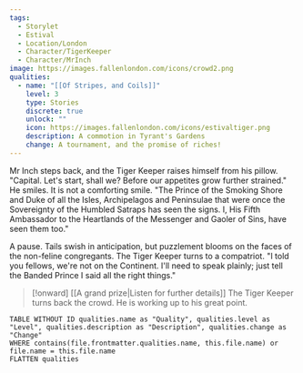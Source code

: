 ```yaml
---
tags:
  - Storylet
  - Estival
  - Location/London
  - Character/TigerKeeper
  - Character/MrInch
image: https://images.fallenlondon.com/icons/crowd2.png
qualities:
  - name: "[[Of Stripes, and Coils]]"
    level: 3
    type: Stories
    discrete: true
    unlock: ""
    icon: https://images.fallenlondon.com/icons/estivaltiger.png
    description: A commotion in Tyrant's Gardens
    change: A tournament, and the promise of riches!
---
```


Mr Inch steps back, and the Tiger Keeper raises himself from his pillow. "Capital. Let's start, shall we? Before our appetites grow further strained." He smiles. It is not a comforting smile. "The Prince of the Smoking Shore and Duke of all the Isles, Archipelagos and Peninsulae that were once the Sovereignty of the Humbled Satraps has seen the signs. I, His Fifth Ambassador to the Heartlands of the Messenger and Gaoler of Sins, have seen them too."

A pause. Tails swish in anticipation, but puzzlement blooms on the faces of the non-feline congregants. The Tiger Keeper turns to a compatriot. "I told you fellows, we're not on the Continent. I'll need to speak plainly; just tell the Banded Prince I said all the right things."

> [!onward] [[A grand prize|Listen for further details]]
> The Tiger Keeper turns back the crowd. He is working up to his great point.

```dataview
TABLE WITHOUT ID qualities.name as "Quality", qualities.level as "Level", qualities.description as "Description", qualities.change as "Change"  
WHERE contains(file.frontmatter.qualities.name, this.file.name) or file.name = this.file.name 
FLATTEN qualities
```